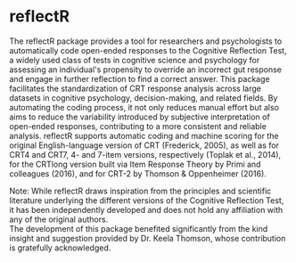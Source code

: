 # reflectR
The reflectR package provides a tool for researchers and psychologists to automatically code open-ended responses to the Cognitive Reflection Test, a widely used class of tests in cognitive science and psychology for assessing an individual's propensity to override an incorrect gut response and engage in further reflection to find a correct answer. This package facilitates the standardization of CRT response analysis across large datasets in cognitive psychology, decision-making, and related fields. By automating the coding process, it not only reduces manual effort but also aims to reduce the variability introduced by subjective interpretation of open-ended responses, contributing to a more consistent and reliable analysis. reflectR supports automatic coding and machine scoring for the original English-language version of CRT (Frederick, 2005), as well as for CRT4 and CRT7, 4- and 7-item versions, respectively (Toplak et al., 2014), for the CRTlong version built via Item Response Theory by Primi and colleagues (2016), and for CRT-2 by Thomson & Oppenheimer (2016). 

Note: While reflectR draws inspiration from the principles and scientific literature underlying the different versions of the Cognitive Reflection Test, it has been independently developed and does not hold any affiliation with any of the original authors.    
The development of this package benefited significantly from the kind insight and suggestion provided by Dr. Keela Thomson, whose contribution is gratefully acknowledged.    
